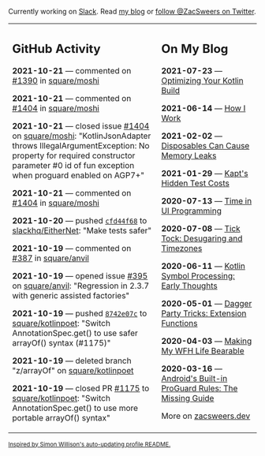 Currently working on [Slack](https://slack.com/). Read [my blog](https://zacsweers.dev/) or [follow @ZacSweers on Twitter](https://twitter.com/ZacSweers).

<table><tr><td valign="top" width="60%">

## GitHub Activity
<!-- githubActivity starts -->
**2021-10-21** — commented on [#1390](https://github.com/square/moshi/pull/1390#issuecomment-948915699) in [square/moshi](https://api.github.com/repos/square/moshi)

**2021-10-21** — commented on [#1404](https://github.com/square/moshi/issues/1404#issuecomment-948634221) in [square/moshi](https://api.github.com/repos/square/moshi)

**2021-10-21** — closed issue [#1404](https://api.github.com/repos/square/moshi/issues/1404) on [square/moshi](https://api.github.com/repos/square/moshi): "KotlinJsonAdapter throws IllegalArgumentException: No property for required constructor parameter #0 id of fun <init> exception when proguard enabled on AGP7+"

**2021-10-21** — commented on [#1404](https://github.com/square/moshi/issues/1404#issuecomment-948625409) in [square/moshi](https://api.github.com/repos/square/moshi)

**2021-10-20** — pushed [`cfd44f68`](https://github.com/slackhq/EitherNet/commit/cfd44f68bed0ac408084fb5bde6e436abdfcf54d) to [slackhq/EitherNet](https://api.github.com/repos/slackhq/EitherNet): "Make tests safer"

**2021-10-19** — commented on [#387](https://github.com/square/anvil/issues/387#issuecomment-947243860) in [square/anvil](https://api.github.com/repos/square/anvil)

**2021-10-19** — opened issue [#395](https://api.github.com/repos/square/anvil/issues/395) on [square/anvil](https://api.github.com/repos/square/anvil): "Regression in 2.3.7 with generic assisted factories"

**2021-10-19** — pushed [`8742e07c`](https://github.com/square/kotlinpoet/commit/8742e07c809adde749bfcd790f54ee86474a5d98) to [square/kotlinpoet](https://api.github.com/repos/square/kotlinpoet): "Switch AnnotationSpec.get() to use safer arrayOf() syntax (#1175)"

**2021-10-19** — deleted branch "z/arrayOf" on [square/kotlinpoet](https://api.github.com/repos/square/kotlinpoet)

**2021-10-19** — closed PR [#1175](https://api.github.com/repos/square/kotlinpoet/pulls/1175) to [square/kotlinpoet](https://api.github.com/repos/square/kotlinpoet): "Switch AnnotationSpec.get() to use more portable arrayOf() syntax"
<!-- githubActivity ends -->
</td><td valign="top" width="40%">

## On My Blog
<!-- blog starts -->
**2021-07-23** — [Optimizing Your Kotlin Build](https://www.zacsweers.dev/optimizing-your-kotlin-build/)

**2021-06-14** — [How I Work](https://www.zacsweers.dev/how-i-work/)

**2021-02-02** — [Disposables Can Cause Memory Leaks](https://www.zacsweers.dev/disposables-can-cause-memory-leaks/)

**2021-01-29** — [Kapt's Hidden Test Costs](https://www.zacsweers.dev/kapts-hidden-test-costs/)

**2020-07-13** — [Time in UI Programming](https://www.zacsweers.dev/time-in-ui/)

**2020-07-08** — [Tick Tock: Desugaring and Timezones](https://www.zacsweers.dev/ticktock-desugaring-timezones/)

**2020-06-11** — [Kotlin Symbol Processing: Early Thoughts](https://www.zacsweers.dev/kotlin-symbol-processor-early-thoughts/)

**2020-05-01** — [Dagger Party Tricks: Extension Functions](https://www.zacsweers.dev/dagger-party-tricks-extension-functions/)

**2020-04-03** — [Making My WFH Life Bearable](https://www.zacsweers.dev/making-wfh-life-bearable/)

**2020-03-16** — [Android's Built-in ProGuard Rules: The Missing Guide](https://www.zacsweers.dev/android-proguard-rules/)
<!-- blog ends -->
More on [zacsweers.dev](https://zacsweers.dev/)
</td></tr></table>

<sub><a href="https://simonwillison.net/2020/Jul/10/self-updating-profile-readme/">Inspired by Simon Willison's auto-updating profile README.</a></sub>
